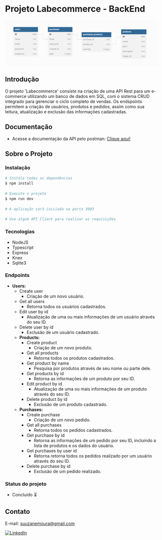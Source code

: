 # Projeto Labecommerce - BackEnd

![table](./src/assets/diagram.png)

## Introdução

O projeto 'Labecommerce' consiste na criação de uma API Rest para um e-commerce utilizando um banco de dados em SQL, com o sistema CRUD integrado para gerenciar o ciclo completo de vendas. Os endspoints permitem a criação de usuários, produtos e pedidos, assim como sua leitura, atualização e exclusão das informações cadastradas.

## Documentação

- Acesse a documentação da API pelo postman: [Clique aqui!](https://documenter.getpostman.com/view/25826545/2s93XyUP1f)

## Sobre o Projeto

### Instalação

```bash
# Instale todas as dependências
$ npm install

# Execute o projeto
$ npm run dev

# A aplicação será iniciada na porta 3003

# Use algum API Client para realizar as requisições
```

### Tecnologias

- NodeJS
- Typescript
- Express
- Knex
- Sqlite3

### Endpoints

- **Users:**
  - Create user
    - Criação de um novo usuário.
  - Get all users
    - Retorna todos os usuários cadastrados.
  - Edit user by id
    - Atualização de uma ou mais informações de um usuário através do seu ID.
  - Delete user by id
    - Exclusão de um usuário cadastrado.
  - **Products:**
    - Create product
      - Criação de um novo produto.
    - Get all products
      - Retorna todos os produtos cadastrados.
    - Get product by name
      - Pesquisa por produtos através de seu nome ou parte dele.
    - Get products by id
      - Retorna as informações de um produto por seu ID.
    - Edit product by id
      - Atualização de uma ou mais informações de um produto através do seu ID.
    - Delete product by id
      - Exclusão de um produto cadastrado.
  - **Purchases:**
    - Create purchase
      - Criação de um novo pedido.
    - Get all purchases
      - Retorna todos os pedidos cadastrados.
    - Get purchase by id
      - Retorna as informações de um pedido por seu ID, incluindo a lista de produtos e os dados do usuário.
    - Get purchases by user id
      - Retorna retorna todos os pedidos realizado por um usuário através do seu ID.
    - Delete purchase by id
      - Exclusão de um pedido realizado.

### Status do projeto

- Concluído ⏳

## Contato

E-mail: suuzanemoura@gmail.com

[![LinkedIn](https://img.shields.io/badge/LinkedIn-0077B5?style=for-the-badge&logo=linkedin&logoColor=white)](https://www.linkedin.com/in/suuzanemoura/)

